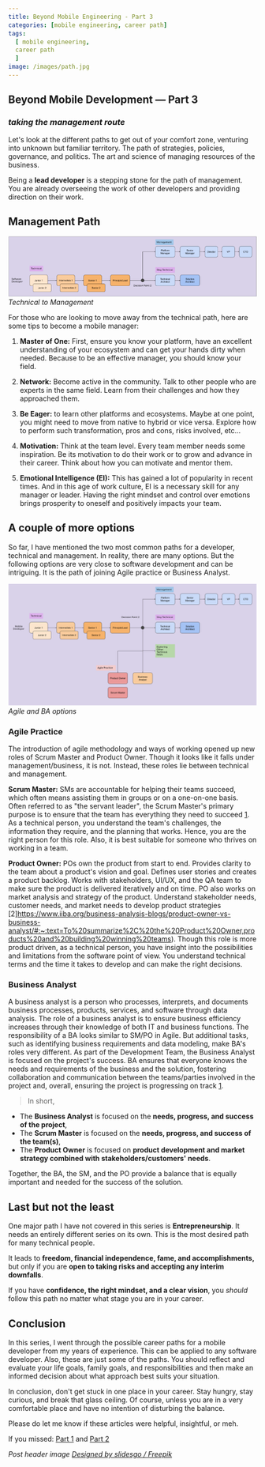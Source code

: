 ```yaml
---
title: Beyond Mobile Engineering - Part 3
categories: [mobile engineering, career path]
tags:
  [ mobile engineering,
  career path
  ]
image: /images/path.jpg
---
```


## Beyond Mobile Development — Part 3
### *taking the management route*

Let's look at the different paths to get out of your comfort zone, venturing into unknown but familiar territory. The path of strategies, policies, governance, and politics. The art and science of managing resources of the business.

Being a **lead developer** is a stepping stone for the path of management. You are already overseeing the work of other developers and providing direction on their work.

## Management Path

![Technical to Management](/images/beyondME/3_1.png)
*Technical to Management*

For those who are looking to move away from the technical path, here are some tips to become a mobile manager:

 1. **Master of One:** First, ensure you know your platform, have an excellent understanding of your ecosystem and can get your hands dirty when needed. Because to be an effective manager, you should know your field.

 2. **Network:** Become active in the community. Talk to other people who are experts in the same field. Learn from their challenges and how they approached them.

 3. **Be Eager:** to learn other platforms and ecosystems. Maybe at one point, you might need to move from native to hybrid or vice versa. Explore how to perform such transformation, pros and cons, risks involved, etc...

 4. **Motivation:** Think at the team level. Every team member needs some inspiration. Be its motivation to do their work or to grow and advance in their career. Think about how you can motivate and mentor them.

 5. **Emotional Intelligence (EI):** This has gained a lot of popularity in recent times. And in this age of work culture, EI is a necessary skill for any manager or leader. Having the right mindset and control over emotions brings prosperity to oneself and positively impacts your team.

## A couple of more options

So far, I have mentioned the two most common paths for a developer, technical and management. In reality, there are many options. But the following options are very close to software development and can be intriguing. It is the path of joining Agile practice or Business Analyst.

![Agile and BA](/images/beyondME/3_2.png)
*Agile and BA options*


### **Agile Practice**

The introduction of agile methodology and ways of working opened up new roles of Scrum Master and Product Owner. Though it looks like it falls under management/business, it is not. Instead, these roles lie between technical and management.

**Scrum Master:** SMs are accountable for helping their teams succeed, which often means assisting them in groups or on a one-on-one basis. Often referred to as "the servant leader", the Scrum Master's primary purpose is to ensure that the team has everything they need to succeed [1](https://www.thebaguide.com/blog/business-analyst-vs-scrum-master-can-i-be-both#:~:text=In%20short%2C%20the%20Business%20Analyst,for%20success%20of%20the%20solution). As a technical person, you understand the team's challenges, the information they require, and the planning that works. Hence, you are the right person for this role. Also, it is best suitable for someone who thrives on working in a team.

**Product Owner:** POs own the product from start to end. Provides clarity to the team about a product's vision and goal. Defines user stories and creates a product backlog. Works with stakeholders, UI/UX, and the QA team to make sure the product is delivered iteratively and on time. PO also works on market analysis and strategy of the product. Understand stakeholder needs, customer needs, and market needs to develop product strategies [2]https://www.iiba.org/business-analysis-blogs/product-owner-vs-business-analyst/#:~:text=To%20summarize%2C%20the%20Product%20Owner,products%20and%20building%20winning%20teams). Though this role is more product driven, as a technical person, you have insight into the possibilities and limitations from the software point of view. You understand technical terms and the time it takes to develop and can make the right decisions.

### Business Analyst

A business analyst is a person who processes, interprets, and documents business processes, products, services, and software through data analysis. The role of a business analyst is to ensure business efficiency increases through their knowledge of both IT and business functions.
The responsibility of a BA looks similar to SM/PO in Agile. But additional tasks, such as identifying business requirements and data modeling, make BA's roles very different.
As part of the Development Team, the Business Analyst is focused on the project's success. BA ensures that everyone knows the needs and requirements of the business and the solution, fostering collaboration and communication between the teams/parties involved in the project and, overall, ensuring the project is progressing on track [1](https://www.thebaguide.com/blog/business-analyst-vs-scrum-master-can-i-be-both#:~:text=In%20short%2C%20the%20Business%20Analyst,for%20success%20of%20the%20solution).
>  In short, 
- The **Business Analyst** is focused on the **needs, progress, and success of the project**, 
- The **Scrum Master** is focused on the **needs, progress, and success of the team(s)**, 
- The **Product Owner** is focused on **product development and market strategy combined with stakeholders/customers' needs**.

Together, the BA, the SM, and the PO provide a balance that is equally important and needed for the success of the solution.

## Last but not the least

One major path I have not covered in this series is **Entrepreneurship**. It needs an entirely different series on its own. This is the most desired path for many technical people.

It leads to **freedom, financial independence, fame, and accomplishments,** but only if you are **open to taking risks and accepting any interim downfalls**.

If you have **confidence, the right mindset, and a clear vision**, you *should* follow this path no matter what stage you are in your career.

## Conclusion

In this series, I went through the possible career paths for a mobile developer from my years of experience. This can be applied to any software developer. Also, these are just some of the paths. You should reflect and evaluate your life goals, family goals, and responsibilities and then make an informed decision about what approach best suits your situation.

In conclusion, don't get stuck in one place in your career. Stay hungry, stay curious, and break that glass ceiling. Of course, unless you are in a very comfortable place and have no intention of disturbing the balance.

Please do let me know if these articles were helpful, insightful, or meh.

If you missed: [Part 1](http://www.pateltarang.com/blog/beyond-mobile-engineering) and [Part 2](http://www.pateltarang.com/blog/beyond-mobile-engineering-part2)

*Post header image [Designed by slidesgo / Freepik]("http://www.freepik.com")*
